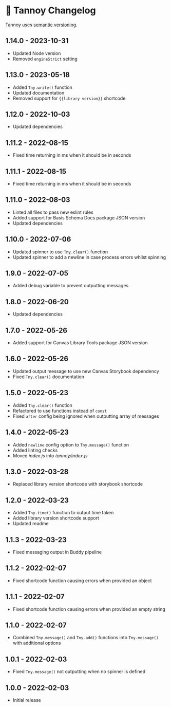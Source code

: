 # 📅 Tannoy Changelog

Tannoy uses [semantic versioning](https://semver.org/).

## 1.14.0 - 2023-10-31

* Updated Node version
* Removed `engineStrict` setting

## 1.13.0 - 2023-05-18

* Added `Tny.write()` function
* Updated documentation
* Removed support for `{{library version}}` shortcode

## 1.12.0 - 2022-10-03

* Updated dependencies

## 1.11.2 - 2022-08-15

* Fixed time returning in ms when it should be in seconds

## 1.11.1 - 2022-08-15

* Fixed time returning in ms when it should be in seconds

## 1.11.0 - 2022-08-03

* Linted all files to pass new eslint rules
* Added support for Basis Schema Docs package JSON version
* Updated dependencies

## 1.10.0 - 2022-07-06

* Updated spinner to use `Tny.clear()` function
* Updated spinner to add a newline in case process errors whilst spinning

## 1.9.0 - 2022-07-05

* Added debug variable to prevent outputting messages

## 1.8.0 - 2022-06-20

* Updated dependencies

## 1.7.0 - 2022-05-26

* Added support for Canvas Library Tools package JSON version

## 1.6.0 - 2022-05-26

* Updated output message to use new Canvas Storybook dependency
* Fixed `Tny.clear()` documentation

## 1.5.0 - 2022-05-23

* Added `Tny.clear()` function
* Refactored to use functions instead of `const`
* Fixed `after` config being ignored when outputting array of messages

## 1.4.0 - 2022-05-23

* Added `newline` config option to `Tny.message()` function
* Added linting checks
* Moved _index.js_ into _tannoy/index.js_

## 1.3.0 - 2022-03-28

* Replaced library version shortcode with storybook shortcode

## 1.2.0 - 2022-03-23

* Added `Tny.time()` function to output time taken
* Added library version shortcode support
* Updated readme

## 1.1.3 - 2022-03-23

* Fixed messaging output in Buddy pipeline

## 1.1.2 - 2022-02-07

* Fixed shortcode function causing errors when provided an object

## 1.1.1 - 2022-02-07

* Fixed shortcode function causing errors when provided an empty string

## 1.1.0 - 2022-02-07

* Combined `Tny.message()` and `Tny.add()` functions into `Tny.message()` with additional options

## 1.0.1 - 2022-02-03

* Fixed `Tny.message()` not outputting when no spinner is defined

## 1.0.0 - 2022-02-03

* Initial release
